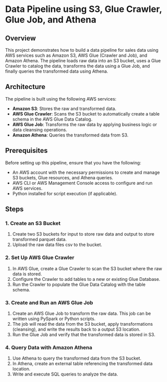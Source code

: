 # Data Pipeline using S3, Glue Crawler, Glue Job, and Athena

## Overview

This project demonstrates how to build a data pipeline for sales data using AWS services such as Amazon S3, AWS Glue (Crawler and Job), and Amazon Athena. The pipeline loads raw data into an S3 bucket, uses a Glue Crawler to catalog the data, transforms the data using a Glue Job, and finally queries the transformed data using Athena.

## Architecture

The pipeline is built using the following AWS services:

- **Amazon S3**: Stores the raw and transformed data.
- **AWS Glue Crawler**: Scans the S3 bucket to automatically create a table schema in the AWS Glue Data Catalog.
- **AWS Glue Job**: Transforms the raw data by applying business logic or data cleansing operations.
- **Amazon Athena**: Queries the transformed data from S3.

## Prerequisites

Before setting up this pipeline, ensure that you have the following:

- An AWS account with the necessary permissions to create and manage S3 buckets, Glue resources, and Athena queries.
- AWS CLI or AWS Management Console access to configure and run AWS services.
- Python installed for script execution (if applicable).

## Steps

### 1. Create an S3 Bucket

1. Create two S3 buckets for input to store raw data and output to store transformed parquet data.
2. Upload the raw data files csv to the bucket.

### 2. Set Up AWS Glue Crawler

1. In AWS Glue, create a Glue Crawler to scan the S3 bucket where the raw data is stored.
2. Configure the Crawler to add tables to a new or existing Glue Database.
3. Run the Crawler to populate the Glue Data Catalog with the table schema.

### 3. Create and Run an AWS Glue Job

1. Create an AWS Glue Job to transform the raw data. This job can be written using PySpark or Python scripts.
2. The job will read the data from the S3 bucket, apply transformations (cleansing), and write the results back to a output S3 location.
3. Run the Glue Job and verify that the transformed data is stored in S3.

### 4. Query Data with Amazon Athena

1. Use Athena to query the transformed data from the S3 bucket.
2. In Athena, create an external table referencing the transformed data location.
3. Write and execute SQL queries to analyze the data.

